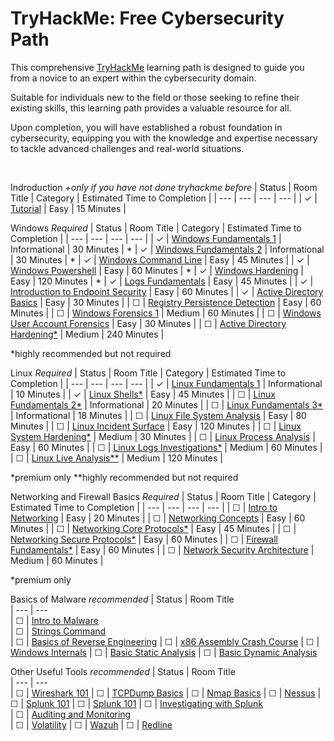 # TryHackMe: Free Cybersecurity Path

This comprehensive [TryHackMe](https://tryhackme.com) learning path is designed to guide you from a novice to an expert within the cybersecurity domain. 

Suitable for individuals new to the field or those seeking to refine their existing skills, this learning path provides a valuable resource for all.

Upon completion, you will have established a robust foundation in cybersecurity, equipping you with the knowledge and expertise necessary to tackle advanced challenges and real-world situations.

<br/>

<!-- ☐ -->
<!-- ☑ -->

Indroduction *+only if you have not done tryhackme before*
| Status | Room Title                                                                                       | Category           | Estimated Time to Completion      |
| ---    | ---                                                                                              | ---                | ---                               |
| ✓      | [Tutorial](https://tryhackme.com/room/tutorial)                                                  | Easy               | 15 Minutes                        |

Windows *Required*
| Status | Room Title                                                                                       | Category           | Estimated Time to Completion      | 
| ---    | ---                                                                                              | ---                | ---                               | 
| ✓      | [Windows Fundamentals 1](https://tryhackme.com/r/room/windowsfundamentals1xbx)                   | Informational      | 30 Minutes                        | *
| ✓      | [Windows Fundamentals 2](https://tryhackme.com/r/room/windowsfundamentals2x0x)                   | Informational      | 30 Minutes                        | *
| ✓      | [Windows Command Line](https://tryhackme.com/r/room/windowscommandline)                          | Easy               | 45 Minutes                        |
| ✓      | [Windows Powershell](https://tryhackme.com/r/room/windowspowershell)                             | Easy               | 60 Minutes                        | *
| ✓      | [Windows Hardening](https://tryhackme.com/r/room/microsoftwindowshardening)                      | Easy               | 120 Minutes                       | *
| ✓      | [Logs Fundamentals](https://tryhackme.com/r/room/logsfundamentals)                               | Easy               | 45 Minutes                        |
| ✓      | [Introduction to Endpoint Security](https://tryhackme.com/r/room/introtoendpointsecurity)        | Easy               | 60 Minutes                        |
| ✓      | [Active Directory Basics](https://tryhackme.com/r/room/winadbasics)                              | Easy               | 30 Minutes                        |
| ☐      | [Registry Persistence Detection](https://tryhackme.com/r/room/registrypersistencedetection)      | Easy               | 60 Minutes                        |
| ☐      | [Windows Forensics 1](https://tryhackme.com/r/room/windowsforensics1)                            | Medium             | 60 Minutes                        |
| ☐      | [Windows User Account Forensics](https://tryhackme.com/r/room/windowsuseraccountforensics)       | Easy               | 30 Minutes                        |
| ☐      | [Active Directory Hardening*](https://tryhackme.com/r/room/activedirectoryhardening)             | Medium             | 240 Minutes                       |

*highly recommended but not required

Linux *Required*
| Status | Room Title                                                                                       | Category           | Estimated Time to Completion      |
| ---    | ---                                                                                              | ---                | ---                               |
| ✓      | [Linux Fundamentals 1](https://tryhackme.com/r/room/linuxfundamentalspart1)                      | Informational      | 10 Minutes                        |
| ✓      | [Linux Shells*](https://tryhackme.com/r/room/linuxshells)                                         | Easy               | 45 Minutes                        |
| ☐      | [Linux Fundamentals 2*](https://tryhackme.com/r/room/linuxfundamentalspart2)                      | Informational      | 20 Minutes                        |
| ☐      | [Linux Fundamentals 3*](https://tryhackme.com/r/room/linuxfundamentalspart3)                      | Informational      | 18 Minutes                        |
| ☐      | [Linux File System Analysis](https://tryhackme.com/r/room/linuxfilesystemanalysis)               | Easy               | 80 Minutes                        |
| ☐      | [Linux Incident Surface](https://tryhackme.com/r/room/linuxincidentsurface)                      | Easy               | 120 Minutes                       |
| ☐      | [Linux System Hardening*](https://tryhackme.com/r/room/linuxsystemhardening)                      | Medium             | 30 Minutes                        |
| ☐      | [Linux Process Analysis](https://tryhackme.com/r/room/linuxprocessanalysis)                      | Easy               | 60 Minutes                        |
| ☐      | [Linux Logs Investigations*](https://tryhackme.com/r/room/linuxlogsinvestigations)                | Medium             | 60 Minutes                        |
| ☐      | [Linux Live Analysis**](https://tryhackme.com/r/room/linuxliveanalysis)                           | Medium             | 120 Minutes                       |

*premium only
**highly recommended but not required

Networking and Firewall Basics *Required*
| Status | Room Title                                                                                       | Category           | Estimated Time to Completion      |
| ---    | ---                                                                                              | ---                | ---                               |
| ☐      | [Intro to Networking](https://tryhackme.com/r/room/introtonetworking)                            | Easy               | 20 Minutes                        |
| ☐      | [Networking Concepts](https://tryhackme.com/r/room/networkingconcepts)                           | Easy               | 60 Minutes                        |
| ☐      | [Networking Core Protocols*](https://tryhackme.com/r/room/networkingcoreprotocols)                | Easy               | 45 Minutes                        |
| ☐      | [Networking Secure Protocols*](https://tryhackme.com/r/room/networkingsecureprotocols)            | Easy               | 60 Minutes                        |
| ☐      | [Firewall Fundamentals*](https://tryhackme.com/r/room/firewallfundamentals)                       | Easy               | 60 Minutes                        |
| ☐      | [Network Security Architecture](https://tryhackme.com/r/room/introtosecurityarchitecture)        | Medium             | 60 Minutes                        |

*premium only

Basics of Malware *recommended*
| Status | Room Title    
| ---    | ---  
| ☐      | [Intro to Malware](https://tryhackme.com/r/room/malmalintroductory)                                
| ☐      | [Strings Command](https://tryhackme.com/r/room/malstrings)  
| ☐      | [Basics of Reverse Engineering](https://tryhackme.com/r/room/basicmalwarere)
| ☐      | [x86 Assembly Crash Course](https://tryhackme.com/r/room/x86assemblycrashcourse)
| ☐      | [Windows Internals](https://tryhackme.com/r/room/windowsinternals)
| ☐      | [Basic Static Analysis](https://tryhackme.com/r/room/staticanalysis1)
| ☐      | [Basic Dynamic Analysis](https://tryhackme.com/r/room/basicdynamicanalysis)


Other Useful Tools *recommended*
| Status | Room Title    
| ---    | ---  
| ☐      | [Wireshark 101](https://tryhackme.com/r/room/wireshark)
| ☐      | [TCPDump Basics](https://tryhackme.com/r/room/tcpdump) 
| ☐      | [Nmap Basics](https://tryhackme.com/r/room/nmap) 
| ☐      | [Nessus](https://tryhackme.com/r/room/rpnessusredux)
| ☐      | [Splunk 101](https://tryhackme.com/r/room/splunk101)
| ☐      | [Splunk 101](https://tryhackme.com/r/room/splunk201)
| ☐      | [Investigating with Splunk](https://tryhackme.com/r/room/investigatingwithsplunk)   
| ☐      | [Auditing and Monitoring](https://tryhackme.com/r/room/auditingandmonitoringse)                        
| ☐      | [Volatility](https://tryhackme.com/r/room/volatility)
| ☐      | [Wazuh](https://tryhackme.com/r/room/wazuhct)
| ☐      | [Redline](https://tryhackme.com/r/room/btredlinejoxr3d) 

<!--
Details to go over in trainings
| ☐      | [Core Windows Processes](https://tryhackme.com/r/room/btwindowsinternals)                        | Easy               | 30 Minutes                        |
| ☐      | [Windows Applications](https://tryhackme.com/r/room/windowsapplications)                         | Medium             | 60 Minutes                        |
| ☐      | [Windows Event Logs](https://tryhackme.com/r/room/windowseventlogs)                              | Medium             | 60 Minutes                        |
| ☐      | [Sysinternals](https://tryhackme.com/r/room/btsysinternalssg)                                    | Easy               | 90 Minutes                        |   
| ☐      | [Sysmon](https://tryhackme.com/r/room/sysmon)                                                    | Easy               | 120 Minutes                       | 
| ☐      | [Registry Forensics](https://tryhackme.com/r/room/expregistryforensics)                          | Medium             | 120 Minutes                       |
| ☐      | [Windows User Activity](https://tryhackme.com/r/room/windowsuseractivity)                        | Medium             | 60 Minutes                        |



Boxes for Trainings
| ☐      | [Investigating Windows](https://tryhackme.com/r/room/investigatingwindows)                       |                    |                                   |
| ☐      | [Monday Monitor](https://tryhackme.com/r/room/mondaymonitor)                                     |                    |                                   | 
| ☐      | [Blizzard](https://tryhackme.com/r/room/blizzard)                                                |                    |                                   |
| ☐      | [Retracted](https://tryhackme.com/r/room/retracted)                                              |                    |                                   |

| ☐      | [Tardigrade](https://tryhackme.com/r/room/tardigrade)                                            | Informational      |                                   |


-->
